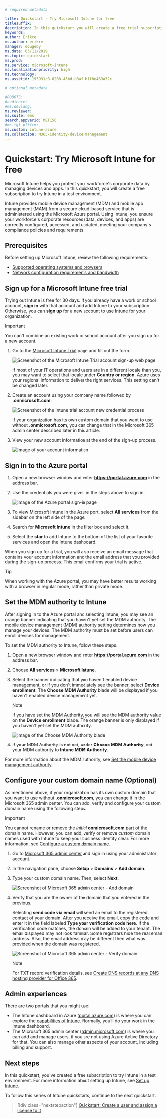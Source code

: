 ```yaml
---
# required metadata

title: Quickstart - Try Microsoft Intune for free
titlesuffix: 
description: In this quickstart you will create a free trial subscription, understand supported configurations and networking requirements, and optionally configure your domain name.
keywords:
author: Erikre
ms.author: erikre
manager: dougeby
ms.date: 03/11/2019
ms.topic: quickstart
ms.prod:
ms.service: microsoft-intune
ms.localizationpriority: high
ms.technology:
ms.assetid: 195931c0-8208-43bd-b0af-b1f8e469a32c

# optional metadata

#ROBOTS:
#audience:
#ms.devlang:
ms.reviewer:
ms.suite: ems
search.appverid: MET150
#ms.tgt_pltfrm:
ms.custom: intune-azure
ms.collection: M365-identity-device-management
---
```


# Quickstart: Try Microsoft Intune for free 

Microsoft Intune helps you protect your workforce's corporate data by managing devices and apps. In this quickstart, you will create a free subscription to try Intune in a test environment.

Intune provides mobile device management (MDM) and mobile app management (MAM) from a secure cloud-based service that is administered using the Microsoft Azure portal. Using Intune, you ensure your workforce's corporate resources (data, devices, and apps) are correctly configured, accessed, and updated, meeting your company's compliance policies and requirements. 

## Prerequisites
Before setting up Microsoft Intune, review the following requirements:

   - [Supported operating systems and browsers](supported-devices-browsers.md) 
   - [Network configuration requirements and bandwidth](network-bandwidth-use.md)

## Sign up for a Microsoft Intune free trial

Trying out Intune is free for 30 days. If you already have a work or school account, **sign in** with that account and add Intune to your subscription. Otherwise, you can **sign up** for a new account to use Intune for your organization.

> [!IMPORTANT]
> You can't combine an existing work or school account after you sign up for a new account.

1. Go to the [Microsoft Intune Trial](https://go.microsoft.com/fwlink/?linkid=2019088) page and fill out the form.

    ![Screenshot of the Microsoft Intune Trial account sign-up web page](./media/account-sign-up-site-full-browser.png)

    If most of your IT operations and users are in a different locale than you, you may want to select that locale under **Country or region**. Azure uses your regional information to deliver the right services. This setting can't be changed later.

2. Create an account using your company name followed by **.onmicrosoft.com**. 

    ![Screenshot of the Intune trial account new credential process](./media/account-sign-up-site-user-id.png)

    If your organization has its own custom domain that you want to use without **.onmicrosoft.com**, you can change that in the Microsoft 365 admin center described later in this article.

3. View your new account information at the end of the sign-up process.

    ![Image of your account information](./media/intune-end-of-sign-up-process.png) 

## Sign in to the Azure portal

1. Open a new browser window and enter **https://portal.azure.com** in the address bar. 
2. Use the credentials you were given in the steps above to sign in.

    ![Image of the Azure portal sign-in page](./media/azure-portal-signin.png)

3. To view Microsoft Intune in the Azure port, select **All services** from the sidebar on the left side of the page.
4. Search for **Microsoft Intune** in the filter box and select it.
5. Select the **star** to add Intune to the bottom of the list of your favorite services and open the Intune dashboard.

When you sign up for a trial, you will also receive an email message that contains your account information and the email address that you provided during the sign-up process. This email confirms your trial is active.

> [!TIP]
> When working with the Azure portal, you may have better results working with a browser in regular mode, rather than private mode.

## Set the MDM authority to Intune

After signing in to the Azure portal and selecting Intune, you may see an orange banner indicating that you haven't yet set the MDM authority. The mobile device management (MDM) authority setting determines how you manage your devices. The MDM authority must be set before users can enroll devices for management.

To set the MDM authority to Intune, follow these steps.

1. Open a new browser window and enter **https://portal.azure.com** in the address bar. 
2. Choose **All services** > **Microsoft Intune**.
3. Select the banner indicating that you haven't enabled device management, or if you don't immediately see the banner, select **Device enrollment**. The **Choose MDM Authority** blade will be displayed if you haven't enabled device management yet.

    > [!NOTE]
    > If you have set the MDM Authority, you will see the MDM authority value on the **Device enrollment** blade. The orange banner is only displayed if you haven't yet set the MDM authority. 

    ![Image of the Choose MDM Authority blade](./media/choose-mdm-authority.png) 

4. If your MDM Authority is not set, under **Choose MDM Authority**, set your MDM authority to **Intune MDM Authority**.

For more information about the MDM authority, see [Set the mobile device management authority](mdm-authority-set.md).

## Configure your custom domain name (Optional)

As mentioned above, if your organization has its own custom domain that you want to use without **.onmicrosoft.com**, you can change it in the Microsoft 365 admin center. You can add, verify and configure your custom domain name using the following steps.  

> [!IMPORTANT]
> You cannot rename or remove the *initial* **onmicrosoft.com** part of the domain name. However, you can add, verify or remove *custom* domain names used with Intune to keep your business identity clear. For more information, see [Configure a custom domain name](custom-domain-name-configure.md).

1. Go to [Microsoft 365 admin center](https://admin.microsoft.com) and sign in using your administrator account.

2. In the navigation pane, choose **Setup** > **Domains** > **Add domain**.

3. Type your custom domain name. Then, select **Next**.

   ![Screenshot of Microsoft 365 admin center - Add domain](./media/domain-custom-add.png)

4. Verify that you are the owner of the domain that you entered in the previous. 
    
    Selecting **send code via email** will send an email to the registered contact of your domain. After you receive the email, copy the code and enter it in the field labeled **Type your verification code here**. If the verification code matches, the domain will be added to your tenant. The email displayed may not look familiar. Some registrars hide the real email address. Also, the email address may be different then what was provided when the domain was registered.

   ![Screenshot of Microsoft 365 admin center - Verify domain](./media/domain-custom-verify.png)

   > [!NOTE]
   > For TXT record verification details, see [Create DNS records at any DNS hosting provider for Office 365](https://support.office.com/article/Create-DNS-records-at-any-DNS-hosting-provider-for-Office-365-7B7B075D-79F9-4E37-8A9E-FB60C1D95166).

## Admin experiences

There are two portals that you might use:
- The Intune dashboard in Azure ([portal.azure.com](https://portal.azure.com)) is where you can explore the [capabilities of Intune](what-is-intune.md). Normally, you’ll do your work in the Intune dashboard.
- The Microsoft 365 admin center ([admin.microsoft.com](https://admin.microsoft.com)) is where you can add and manage users, if you are not using Azure Active Directory for that. You can also manage other aspects of your account, including billing and support.

## Next steps

In this quickstart, you've created a free subscription to try Intune in a test environment. For more information about setting up Intune, see [Set up Intune](setup-steps.md).

To follow this series of Intune quickstarts, continue to the next quickstart.

> [!div class="nextstepaction"]
> [Quickstart: Create a user and assign a license to it](quickstart-create-user.md)
